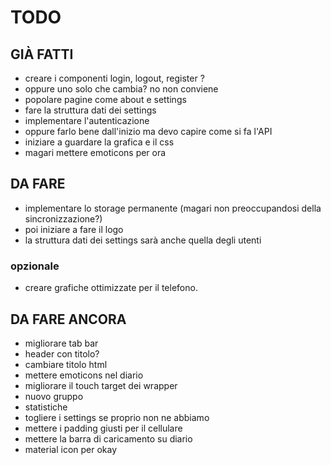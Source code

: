 # TODO


## GIÀ FATTI

- creare i componenti login, logout, register ?
- oppure uno solo che cambia? no non conviene
- popolare pagine come about e settings
- fare la struttura dati dei settings
- implementare l'autenticazione
- oppure farlo bene dall'inizio ma devo capire come si fa l'API
- iniziare a guardare la grafica e il css
- magari mettere emoticons per ora

## DA FARE

- implementare lo storage permanente (magari non preoccupandosi della sincronizzazione?)
- poi iniziare a fare il logo
- la struttura dati dei settings sarà anche quella degli utenti

### opzionale

- creare grafiche ottimizzate per il telefono.


## DA FARE ANCORA

- migliorare tab bar
- header con titolo?
- cambiare titolo html
- mettere emoticons nel diario
- migliorare il touch target dei wrapper
- nuovo gruppo
- statistiche
- togliere i settings se proprio non ne abbiamo
- mettere i padding giusti per il cellulare
- mettere la barra di caricamento su diario
- material icon per okay
